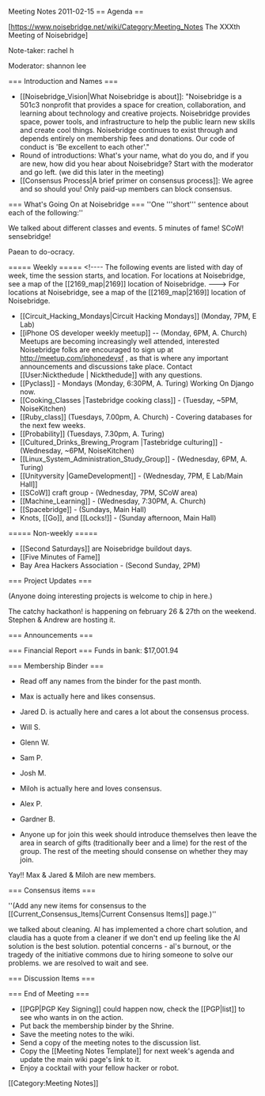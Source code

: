 Meeting Notes 2011-02-15 
 == Agenda ==

[https://www.noisebridge.net/wiki/Category:Meeting_Notes The XXXth Meeting of Noisebridge]

Note-taker: rachel h

Moderator: shannon lee
 

=== Introduction and Names ===
* [[Noisebridge_Vision|What Noisebridge is about]]: "Noisebridge is a 501c3 nonprofit that provides a space for creation, collaboration, and learning about technology and creative projects. Noisebridge provides space, power tools, and infrastructure to help the public learn new skills and create cool things. Noisebridge continues to exist through and depends entirely on membership fees and donations. Our code of conduct is 'Be excellent to each other'."
* Round of introductions: What's your name, what do you do, and if you are new, how did you hear about Noisebridge? Start with the moderator and go left. (we did this later in the meeting)
* [[Consensus Process|A brief primer on consensus process]]: We agree and so should you! Only paid-up members can block consensus.


=== What's Going On at Noisebridge ===
''One '''short''' sentence about each of the following:''

We talked about different classes and events.  5 minutes of fame! SCoW! sensebridge!

Paean to do-ocracy.


===== Weekly =====
&lt;!----
The following events are listed with day of week, time the session starts, and location.
For locations at Noisebridge, see a map of the [[2169_map|2169]] location of Noisebridge.
--->
For locations at Noisebridge, see a map of the [[2169_map|2169]] location of Noisebridge.

* [[Circuit_Hacking_Mondays|Circuit Hacking Mondays]] (Monday, 7PM,  E Lab)
* [[iPhone OS developer weekly meetup]]  -- (Monday, 6PM, A. Church) Meetups are becoming increasingly well attended, interested Noisebridge folks are encouraged to sign up at http://meetup.com/iphonedevsf , as that is where any important announcements and discussions take place. Contact [[User:Nickthedude | Nickthedude]] with any questions. 
* [[Pyclass]] - Mondays (Monday, 6:30PM, A. Turing) Working On Django now.
* [[Cooking_Classes |Tastebridge cooking class]] - (Tuesday, ~5PM, NoiseKitchen)
* [[Ruby_class]] (Tuesdays, 7.00pm, A. Church) - Covering databases for the next few weeks.
* [[Probability]] (Tuesdays, 7.30pm, A. Turing)
* [[Cultured_Drinks_Brewing_Program |Tastebridge culturing]] - (Wednesday, ~6PM, NoiseKitchen)
* [[Linux_System_Administration_Study_Group]] - (Wednesday, 6PM, A. Turing)
* [[Unityversity |GameDevelopment]] - (Wednesday, 7PM, E Lab/Main Hall]]
* [[SCoW]] craft group - (Wednesday, 7PM, SCoW area)
* [[Machine_Learning]] - (Wednesday, 7:30PM, A. Church)
* [[Spacebridge]] - (Sundays, Main Hall)
* Knots, [[Go]], and [[Locks!]] - (Sunday afternoon, Main Hall)

===== Non-weekly =====
* [[Second Saturdays]] are Noisebridge buildout days.
* [[Five Minutes of Fame]]
* Bay Area Hackers Association - (Second Sunday, 2PM)

=== Project Updates ===

(Anyone doing interesting projects is welcome to chip in here.)

The catchy hackathon!  is happening on february 26 &amp; 27th on the weekend.  Stephen &amp; Andrew are hosting it.

=== Announcements ===

=== Financial Report ===
Funds in bank: $17,001.94

=== Membership Binder ===
* Read off any names from the binder for the past month.

* Max is actually here and likes consensus.
* Jared D. is actually here and cares a lot about the consensus process.
* Will S.
* Glenn W.
* Sam P.
* Josh M.
* Miloh is actually here and loves consensus.
* Alex P.
* Gardner B.


* Anyone up for join this week should introduce themselves then leave the area in search of gifts (traditionally beer and a lime) for the rest of the group. The rest of the meeting should consense on whether they may join.

Yay!!  Max &amp; Jared &amp; Miloh are new members.


=== Consensus items ===

''(Add any new items for consensus to the [[Current_Consensus_Items|Current Consensus Items]] page.)''

we talked about cleaning.  Al has implemented a chore chart solution, and claudia has a quote from a cleaner if we don't end up feeling like the Al solution is the best solution.  potential concerns - al's burnout, or the tragedy of the initiative commons due to hiring someone to solve our problems.  we are resolved to wait and see.

=== Discussion Items ===


=== End of Meeting ===
* [[PGP|PGP Key Signing]] could happen now, check the [[PGP|list]] to see who wants in on the action.
* Put back the membership binder by the Shrine.
* Save the meeting notes to the wiki.
* Send a copy of the meeting notes to the discussion list.
* Copy the [[Meeting Notes Template]] for next week's agenda and update the main wiki page's link to it.
* Enjoy a cocktail with your fellow hacker or robot.

[[Category:Meeting Notes]]